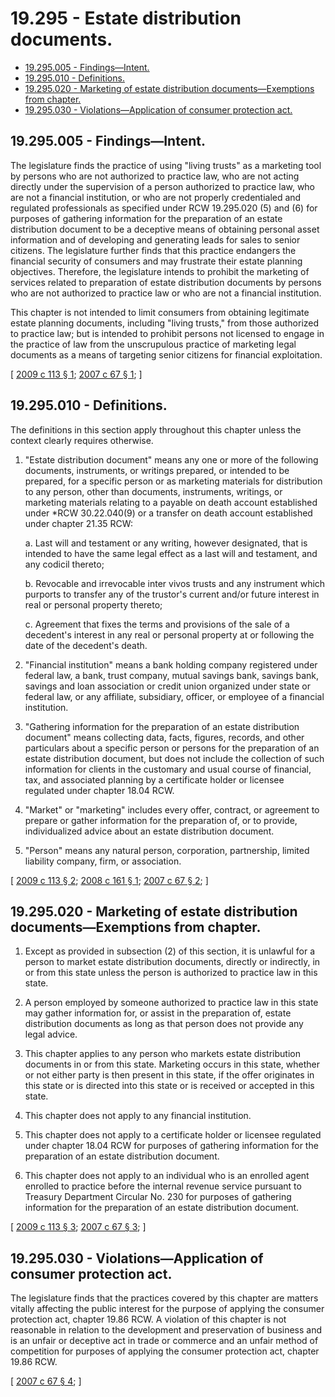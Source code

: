 # 19.295 - Estate distribution documents.
* [19.295.005 - Findings—Intent.](#19295005---findingsintent)
* [19.295.010 - Definitions.](#19295010---definitions)
* [19.295.020 - Marketing of estate distribution documents—Exemptions from chapter.](#19295020---marketing-of-estate-distribution-documentsexemptions-from-chapter)
* [19.295.030 - Violations—Application of consumer protection act.](#19295030---violationsapplication-of-consumer-protection-act)
## 19.295.005 - Findings—Intent.
The legislature finds the practice of using "living trusts" as a marketing tool by persons who are not authorized to practice law, who are not acting directly under the supervision of a person authorized to practice law, who are not a financial institution, or who are not properly credentialed and regulated professionals as specified under RCW 19.295.020 (5) and (6) for purposes of gathering information for the preparation of an estate distribution document to be a deceptive means of obtaining personal asset information and of developing and generating leads for sales to senior citizens. The legislature further finds that this practice endangers the financial security of consumers and may frustrate their estate planning objectives. Therefore, the legislature intends to prohibit the marketing of services related to preparation of estate distribution documents by persons who are not authorized to practice law or who are not a financial institution.

This chapter is not intended to limit consumers from obtaining legitimate estate planning documents, including "living trusts," from those authorized to practice law; but is intended to prohibit persons not licensed to engage in the practice of law from the unscrupulous practice of marketing legal documents as a means of targeting senior citizens for financial exploitation.

\[ [2009 c 113 § 1](http://lawfilesext.leg.wa.gov/biennium/2009-10/Pdf/Bills/Session%20Laws/Senate/5343-S.SL.pdf?cite=2009%20c%20113%20§%201); [2007 c 67 § 1](http://lawfilesext.leg.wa.gov/biennium/2007-08/Pdf/Bills/Session%20Laws/House/1114-S.SL.pdf?cite=2007%20c%2067%20§%201); \]

## 19.295.010 - Definitions.
The definitions in this section apply throughout this chapter unless the context clearly requires otherwise.

1. "Estate distribution document" means any one or more of the following documents, instruments, or writings prepared, or intended to be prepared, for a specific person or as marketing materials for distribution to any person, other than documents, instruments, writings, or marketing materials relating to a payable on death account established under *RCW 30.22.040(9) or a transfer on death account established under chapter 21.35 RCW:

    a.  Last will and testament or any writing, however designated, that is intended to have the same legal effect as a last will and testament, and any codicil thereto;

    b.  Revocable and irrevocable inter vivos trusts and any instrument which purports to transfer any of the trustor's current and/or future interest in real or personal property thereto;

    c.  Agreement that fixes the terms and provisions of the sale of a decedent's interest in any real or personal property at or following the date of the decedent's death.

2. "Financial institution" means a bank holding company registered under federal law, a bank, trust company, mutual savings bank, savings bank, savings and loan association or credit union organized under state or federal law, or any affiliate, subsidiary, officer, or employee of a financial institution.

3. "Gathering information for the preparation of an estate distribution document" means collecting data, facts, figures, records, and other particulars about a specific person or persons for the preparation of an estate distribution document, but does not include the collection of such information for clients in the customary and usual course of financial, tax, and associated planning by a certificate holder or licensee regulated under chapter 18.04 RCW.

4. "Market" or "marketing" includes every offer, contract, or agreement to prepare or gather information for the preparation of, or to provide, individualized advice about an estate distribution document.

5. "Person" means any natural person, corporation, partnership, limited liability company, firm, or association.

\[ [2009 c 113 § 2](http://lawfilesext.leg.wa.gov/biennium/2009-10/Pdf/Bills/Session%20Laws/Senate/5343-S.SL.pdf?cite=2009%20c%20113%20§%202); [2008 c 161 § 1](http://lawfilesext.leg.wa.gov/biennium/2007-08/Pdf/Bills/Session%20Laws/House/3012-S.SL.pdf?cite=2008%20c%20161%20§%201); [2007 c 67 § 2](http://lawfilesext.leg.wa.gov/biennium/2007-08/Pdf/Bills/Session%20Laws/House/1114-S.SL.pdf?cite=2007%20c%2067%20§%202); \]

## 19.295.020 - Marketing of estate distribution documents—Exemptions from chapter.
1. Except as provided in subsection (2) of this section, it is unlawful for a person to market estate distribution documents, directly or indirectly, in or from this state unless the person is authorized to practice law in this state.

2. A person employed by someone authorized to practice law in this state may gather information for, or assist in the preparation of, estate distribution documents as long as that person does not provide any legal advice.

3. This chapter applies to any person who markets estate distribution documents in or from this state. Marketing occurs in this state, whether or not either party is then present in this state, if the offer originates in this state or is directed into this state or is received or accepted in this state.

4. This chapter does not apply to any financial institution.

5. This chapter does not apply to a certificate holder or licensee regulated under chapter 18.04 RCW for purposes of gathering information for the preparation of an estate distribution document.

6. This chapter does not apply to an individual who is an enrolled agent enrolled to practice before the internal revenue service pursuant to Treasury Department Circular No. 230 for purposes of gathering information for the preparation of an estate distribution document.

\[ [2009 c 113 § 3](http://lawfilesext.leg.wa.gov/biennium/2009-10/Pdf/Bills/Session%20Laws/Senate/5343-S.SL.pdf?cite=2009%20c%20113%20§%203); [2007 c 67 § 3](http://lawfilesext.leg.wa.gov/biennium/2007-08/Pdf/Bills/Session%20Laws/House/1114-S.SL.pdf?cite=2007%20c%2067%20§%203); \]

## 19.295.030 - Violations—Application of consumer protection act.
The legislature finds that the practices covered by this chapter are matters vitally affecting the public interest for the purpose of applying the consumer protection act, chapter 19.86 RCW. A violation of this chapter is not reasonable in relation to the development and preservation of business and is an unfair or deceptive act in trade or commerce and an unfair method of competition for purposes of applying the consumer protection act, chapter 19.86 RCW.

\[ [2007 c 67 § 4](http://lawfilesext.leg.wa.gov/biennium/2007-08/Pdf/Bills/Session%20Laws/House/1114-S.SL.pdf?cite=2007%20c%2067%20§%204); \]

